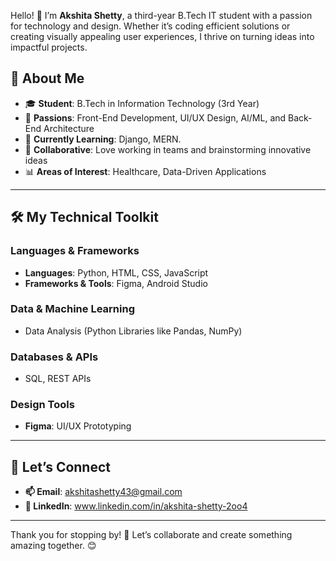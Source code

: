 Hello! 👋 I’m **Akshita Shetty**, a third-year B.Tech IT student with a passion for technology and design. Whether it’s coding efficient solutions or creating visually appealing user experiences, I thrive on turning ideas into impactful projects.


## 🌟 **About Me**
- 🎓 **Student**: B.Tech in Information Technology (3rd Year)
- 🎨 **Passions**: Front-End Development, UI/UX Design, AI/ML, and Back-End Architecture
- 🌱 **Currently Learning**: Django, MERN.
- 🤝 **Collaborative**: Love working in teams and brainstorming innovative ideas
- 📊 **Areas of Interest**: Healthcare, Data-Driven Applications

---

## 🛠️ **My Technical Toolkit**
### Languages & Frameworks
- **Languages**: Python, HTML, CSS, JavaScript
- **Frameworks & Tools**: Figma, Android Studio

### Data & Machine Learning
- Data Analysis (Python Libraries like Pandas, NumPy)

### Databases & APIs
- SQL, REST APIs

### Design Tools
- **Figma**: UI/UX Prototyping  
---

## 🌟 **Let’s Connect**
- **📫 Email**: akshitashetty43@gmail.com  
- **💼 LinkedIn**: www.linkedin.com/in/akshita-shetty-2oo4

---

Thank you for stopping by! 🚀 Let’s collaborate and create something amazing together. 😊
